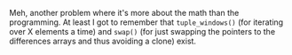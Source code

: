 Meh, another problem where it's more about the math than the programming. At
least I got to remember that `tuple_windows()` (for iterating over X elements
a time) and `swap()` (for just swapping the pointers to the differences arrays
and thus avoiding a clone) exist.
